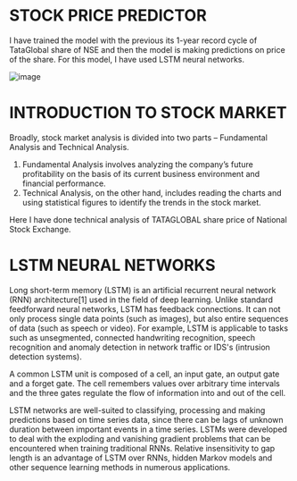 # STOCK PRICE PREDICTOR

I have trained the model with the previous its 1-year record cycle of TataGlobal share of NSE and then the model is making predictions on price of the share. For this model, I have used LSTM neural networks.

![image](https://user-images.githubusercontent.com/37563886/70072949-01029d80-161e-11ea-85f0-a2252771b4a0.png)

# INTRODUCTION TO STOCK MARKET

Broadly, stock market analysis is divided into two parts – Fundamental Analysis and Technical Analysis.
1. Fundamental Analysis involves analyzing the company’s future profitability on the basis of its current business environment and financial performance.
2. Technical Analysis, on the other hand, includes reading the charts and using statistical figures to identify the trends in the stock market.

Here I have done technical analysis of TATAGLOBAL share price of National Stock Exchange.

# LSTM NEURAL NETWORKS

Long short-term memory (LSTM) is an artificial recurrent neural network (RNN) architecture[1] used in the field of deep learning. Unlike standard feedforward neural networks, LSTM has feedback connections. It can not only process single data points (such as images), but also entire sequences of data (such as speech or video). For example, LSTM is applicable to tasks such as unsegmented, connected handwriting recognition, speech recognition and anomaly detection in network traffic or IDS's (intrusion detection systems).

A common LSTM unit is composed of a cell, an input gate, an output gate and a forget gate. The cell remembers values over arbitrary time intervals and the three gates regulate the flow of information into and out of the cell.

LSTM networks are well-suited to classifying, processing and making predictions based on time series data, since there can be lags of unknown duration between important events in a time series. LSTMs were developed to deal with the exploding and vanishing gradient problems that can be encountered when training traditional RNNs. Relative insensitivity to gap length is an advantage of LSTM over RNNs, hidden Markov models and other sequence learning methods in numerous applications.
